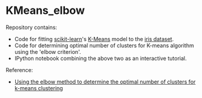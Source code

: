 # KMeans_elbow
Repository contains:
- Code for fitting [scikit-learn](http://scikit-learn.org/)'s [K-Means](http://scikit-learn.org/stable/modules/generated/sklearn.cluster.KMeans.html) model to the [iris dataset](https://archive.ics.uci.edu/ml/datasets/Iris).
- Code for determining optimal number of clusters for K-means algorithm using the 'elbow criterion'.
- IPython notebook combining the above two as an interactive tutorial.

Reference:
- [Using the elbow method to determine the optimal number of clusters for k-means clustering](https://bl.ocks.org/rpgove/0060ff3b656618e9136b)
